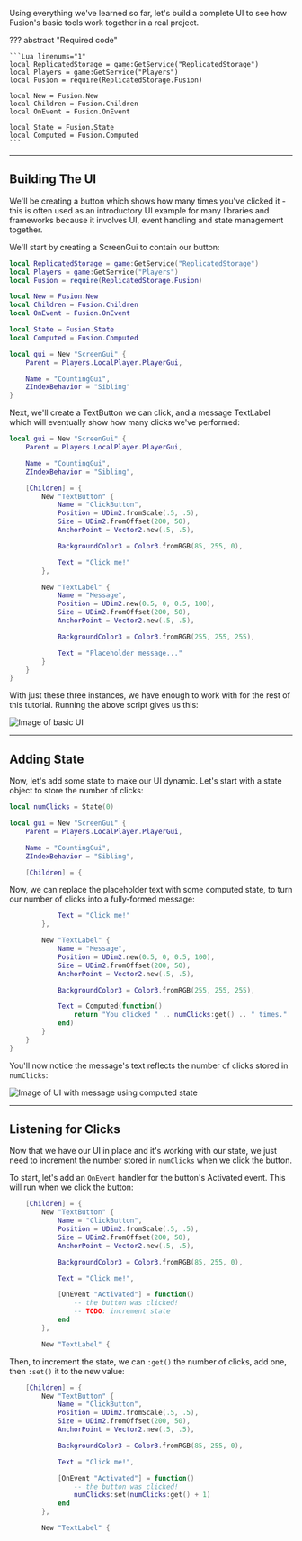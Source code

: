 Using everything we've learned so far, let's build a complete UI to see how
Fusion's basic tools work together in a real project.

??? abstract "Required code"

	```Lua linenums="1"
	local ReplicatedStorage = game:GetService("ReplicatedStorage")
	local Players = game:GetService("Players")
	local Fusion = require(ReplicatedStorage.Fusion)

	local New = Fusion.New
	local Children = Fusion.Children
	local OnEvent = Fusion.OnEvent

	local State = Fusion.State
	local Computed = Fusion.Computed
	```

-----

## Building The UI

We'll be creating a button which shows how many times you've clicked it - this
is often used as an introductory UI example for many libraries and frameworks
because it involves UI, event handling and state management together.

We'll start by creating a ScreenGui to contain our button:

```Lua linenums="1" hl_lines="12-17"
local ReplicatedStorage = game:GetService("ReplicatedStorage")
local Players = game:GetService("Players")
local Fusion = require(ReplicatedStorage.Fusion)

local New = Fusion.New
local Children = Fusion.Children
local OnEvent = Fusion.OnEvent

local State = Fusion.State
local Computed = Fusion.Computed

local gui = New "ScreenGui" {
	Parent = Players.LocalPlayer.PlayerGui,

	Name = "CountingGui",
	ZIndexBehavior = "Sibling"
}

```

Next, we'll create a TextButton we can click, and a message TextLabel which will
eventually show how many clicks we've performed:

```Lua linenums="12" hl_lines="7-29"
local gui = New "ScreenGui" {
	Parent = Players.LocalPlayer.PlayerGui,

	Name = "CountingGui",
	ZIndexBehavior = "Sibling",

	[Children] = {
		New "TextButton" {
			Name = "ClickButton",
			Position = UDim2.fromScale(.5, .5),
			Size = UDim2.fromOffset(200, 50),
			AnchorPoint = Vector2.new(.5, .5),

			BackgroundColor3 = Color3.fromRGB(85, 255, 0),

			Text = "Click me!"
		},

		New "TextLabel" {
			Name = "Message",
			Position = UDim2.new(0.5, 0, 0.5, 100),
			Size = UDim2.fromOffset(200, 50),
			AnchorPoint = Vector2.new(.5, .5),

			BackgroundColor3 = Color3.fromRGB(255, 255, 255),

			Text = "Placeholder message..."
		}
	}
}

```

With just these three instances, we have enough to work with for the rest of
this tutorial. Running the above script gives us this:

![Image of basic UI](BasicUI.png)

-----

## Adding State

Now, let's add some state to make our UI dynamic. Let's start with a state
object to store the number of clicks:

```Lua linenums="12" hl_lines="1"
local numClicks = State(0)

local gui = New "ScreenGui" {
	Parent = Players.LocalPlayer.PlayerGui,

	Name = "CountingGui",
	ZIndexBehavior = "Sibling",

	[Children] = {

```

Now, we can replace the placeholder text with some computed state, to turn our
number of clicks into a fully-formed message:

```Lua linenums="29" hl_lines="12-14"
			Text = "Click me!"
		},

		New "TextLabel" {
			Name = "Message",
			Position = UDim2.new(0.5, 0, 0.5, 100),
			Size = UDim2.fromOffset(200, 50),
			AnchorPoint = Vector2.new(.5, .5),

			BackgroundColor3 = Color3.fromRGB(255, 255, 255),

			Text = Computed(function()
				return "You clicked " .. numClicks:get() .. " times."
			end)
		}
	}
}
```

You'll now notice the message's text reflects the number of clicks stored in
`numClicks`:

![Image of UI with message using computed state](UIWithState.png)

-----

## Listening for Clicks

Now that we have our UI in place and it's working with our state, we just need
to increment the number stored in `numClicks` when we click the button.

To start, let's add an `OnEvent` handler for the button's Activated event. This
will run when we click the button:

```Lua hl_lines="12-15"
	[Children] = {
		New "TextButton" {
			Name = "ClickButton",
			Position = UDim2.fromScale(.5, .5),
			Size = UDim2.fromOffset(200, 50),
			AnchorPoint = Vector2.new(.5, .5),

			BackgroundColor3 = Color3.fromRGB(85, 255, 0),

			Text = "Click me!",

			[OnEvent "Activated"] = function()
				-- the button was clicked!
				-- TODO: increment state
			end
		},

		New "TextLabel" {
```

Then, to increment the state, we can `:get()` the number of clicks, add one,
then `:set()` it to the new value:

```Lua hl_lines="14"
	[Children] = {
		New "TextButton" {
			Name = "ClickButton",
			Position = UDim2.fromScale(.5, .5),
			Size = UDim2.fromOffset(200, 50),
			AnchorPoint = Vector2.new(.5, .5),

			BackgroundColor3 = Color3.fromRGB(85, 255, 0),

			Text = "Click me!",

			[OnEvent "Activated"] = function()
				-- the button was clicked!
				numClicks:set(numClicks:get() + 1)
			end
		},

		New "TextLabel" {
```